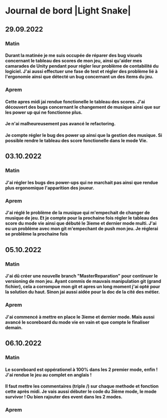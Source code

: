 # <b> Journal de bord |Light Snake|

## 29.09.2022
### <b> Matin
####  Durant la matinée je me suis occupée de réparer des bug visuels concernant le tableau des scores de mon jeu, ainsi qu'aider mes camarades de Unity pendant pour régler leur problème de contabilité du logiciel. J'ai aussi effectuer une fase de test et régler des problème lié à l'ergonomie ainsi que détecté un bug concernant un des items du jeu.

### <b> Aprem
#### Cette apres midi jai rendue fonctionelle le tableau des scores. J'ai découvert des bugs concernant le changement de musique ainsi que sur les power up qui ne fonctionne plus. 
#### Je n'ai malheureusement pas avancé le refactoring.
#### Je compte régler le bug des power up ainsi que la gestion des musique. Si possible rendre le tableau des score fonctionelle dans le mode Vie.

## 03.10.2022
### <b> Matin
#### J'ai régler les bugs des power-ups qui ne marchait pas ainsi que rendue plus ergonomique l'apparition des joueur.


### <b> Aprem
#### J'ai réglé le problème de la musique qui m'empechait de changer de musique de jeu. Et je compte pour la prochaine fois régler le tableau des score du mode vie ainsi que débuté le 3ieme et dernier mode multi. J'ai eu un problème avec mon git m'empechant de push mon jeu. Je réglerai se problème la prochaine fois

## 05.10.2022
### <b> Matin
#### J'ai dû créer une nouvelle branch "MasterReparation" pour continuer le versioning de mon jeu. Ayant commis de mauvais manipulation git (grand fichier), cela a corrompue mon git et apres un long moment j'ai opté pour la solution du haut. Sinon jai aussi aidée pour la doc de la cité des métier.

### <b> Aprem
#### J'ai commencé à mettre en place le 3ieme et dernier mode. Mais aussi avancé le scoreboard du mode vie en vain et que compte le finaliser demain. 


## 06.10.2022
### <b> Matin
#### Le scoreboard est oppérationel à 100% dans les 2 premier mode, enfin ! J'ai rendue le jeu au complet en anglais !
#### Il faut mettre les commentaires (triple /) sur chaque methode et fonction cette après midi. Je vais aussi débuter le code du 3ième mode, le mode survivor ! Ou bien rajouter des event dans les 2 modes.

### <b> Aprem
#### 
